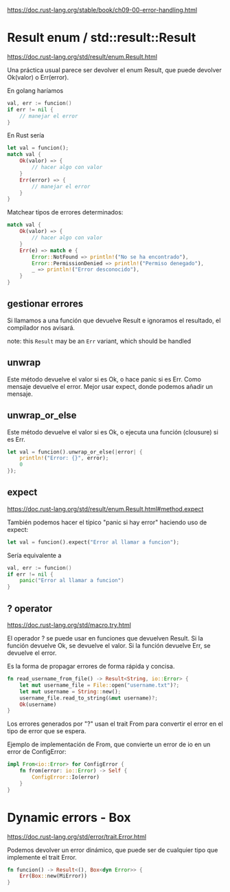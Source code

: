 https://doc.rust-lang.org/stable/book/ch09-00-error-handling.html

# Result enum / std::result::Result
https://doc.rust-lang.org/std/result/enum.Result.html

Una práctica usual parece ser devolver el enum Result, que puede devolver Ok(valor) o Err(error).

En golang haríamos
```go
val, err := funcion()
if err != nil {
    // manejar el error
}
```

En Rust sería
```rust
let val = funcion();
match val {
    Ok(valor) => {
        // hacer algo con valor
    }
    Err(error) => {
        // manejar el error
    }
}
```

Matchear tipos de errores determinados:
```rust
match val {
    Ok(valor) => {
        // hacer algo con valor
    }
    Err(e) => match e {
        Error::NotFound => println!("No se ha encontrado"),
        Error::PermissionDenied => println!("Permiso denegado"),
        _ => println!("Error desconocido"),
    }
}
```

## gestionar errores
Si llamamos a una función que devuelve Result e ignoramos el resultado, el compilador nos avisará.

note: this `Result` may be an `Err` variant, which should be handled


## unwrap
Este método devuelve el valor si es Ok, o hace panic si es Err.
Como mensaje devuelve el error.
Mejor usar expect, donde podemos añadir un mensaje.

## unwrap_or_else
Este método devuelve el valor si es Ok, o ejecuta una función (clousure) si es Err.
```rust
let val = funcion().unwrap_or_else(|error| {
    println!("Error: {}", error);
    0
});
```


## expect
https://doc.rust-lang.org/std/result/enum.Result.html#method.expect

También podemos hacer el típico "panic si hay error" haciendo uso de expect:
```rust
let val = funcion().expect("Error al llamar a funcion");
```

Sería equivalente a
```go
val, err := funcion()
if err != nil {
    panic("Error al llamar a funcion")
}
```


## ? operator
https://doc.rust-lang.org/std/macro.try.html

El operador ? se puede usar en funciones que devuelven Result.
Si la función devuelve Ok, se devuelve el valor.
Si la función devuelve Err, se devuelve el error.

Es la forma de propagar errores de forma rápida y concisa.

```rust
fn read_username_from_file() -> Result<String, io::Error> {
    let mut username_file = File::open("username.txt")?;
    let mut username = String::new();
    username_file.read_to_string(&mut username)?;
    Ok(username)
}
```

Los errores generados por "?" usan el trait From para convertir el error en el tipo de error que se espera.


Ejemplo de implementación de From, que convierte un error de io en un error de ConfigError:
```rust
impl From<io::Error> for ConfigError {
    fn from(error: io::Error) -> Self {
        ConfigError::Io(error)
    }
}
```


# Dynamic errors - Box<dyn Error>
https://doc.rust-lang.org/std/error/trait.Error.html

Podemos devolver un error dinámico, que puede ser de cualquier tipo que implemente el trait Error.

```rust
fn funcion() -> Result<(), Box<dyn Error>> {
    Err(Box::new(MiError))
}
```
